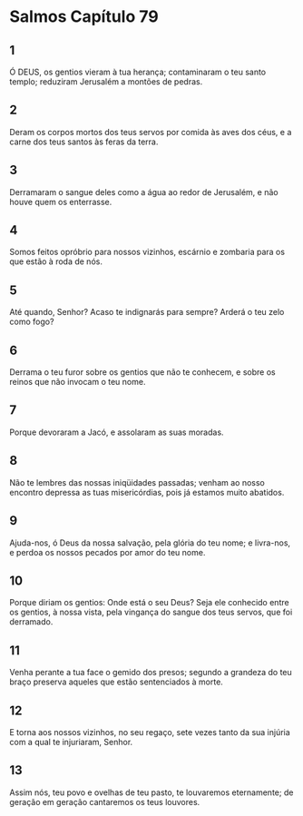 # Salmos Capítulo 79

## 1
Ó DEUS, os gentios vieram à tua herança; contaminaram o teu santo templo; reduziram Jerusalém a montões de pedras.

## 2
Deram os corpos mortos dos teus servos por comida às aves dos céus, e a carne dos teus santos às feras da terra.

## 3
Derramaram o sangue deles como a água ao redor de Jerusalém, e não houve quem os enterrasse.

## 4
Somos feitos opróbrio para nossos vizinhos, escárnio e zombaria para os que estão à roda de nós.

## 5
Até quando, Senhor? Acaso te indignarás para sempre? Arderá o teu zelo como fogo?

## 6
Derrama o teu furor sobre os gentios que não te conhecem, e sobre os reinos que não invocam o teu nome.

## 7
Porque devoraram a Jacó, e assolaram as suas moradas.

## 8
Não te lembres das nossas iniqüidades passadas; venham ao nosso encontro depressa as tuas misericórdias, pois já estamos muito abatidos.

## 9
Ajuda-nos, ó Deus da nossa salvação, pela glória do teu nome; e livra-nos, e perdoa os nossos pecados por amor do teu nome.

## 10
Porque diriam os gentios: Onde está o seu Deus? Seja ele conhecido entre os gentios, à nossa vista, pela vingança do sangue dos teus servos, que foi derramado.

## 11
Venha perante a tua face o gemido dos presos; segundo a grandeza do teu braço preserva aqueles que estão sentenciados à morte.

## 12
E torna aos nossos vizinhos, no seu regaço, sete vezes tanto da sua injúria com a qual te injuriaram, Senhor.

## 13
Assim nós, teu povo e ovelhas de teu pasto, te louvaremos eternamente; de geração em geração cantaremos os teus louvores.

